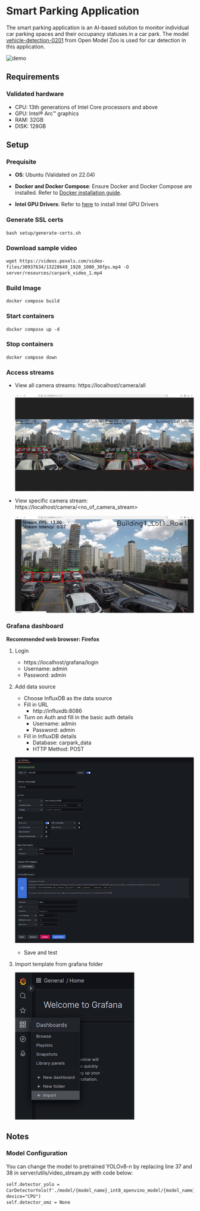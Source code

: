 # Smart Parking Application

The smart parking application is an AI-based solution to monitor individual car parking spaces and their occupancy statuses in a car park. The model [vehicle-detection-0201](https://github.com/openvinotoolkit/open_model_zoo/blob/master/models/intel/vehicle-detection-0201/README.md) from Open Model Zoo is used for car detection in this application.

![demo](./docs/demo.gif)

## Requirements
### Validated hardware
* CPU: 13th generations of Intel Core processors and above
* GPU: Intel® Arc™ graphics
* RAM: 32GB
* DISK: 128GB

## Setup

### Prequisite
* **OS**: Ubuntu (Validated on 22.04)

* **Docker and Docker Compose**: Ensure Docker and Docker Compose are installed. Refer to [Docker installation guide](https://docs.docker.com/engine/install/).

* **Intel GPU Drivers**:
Refer to [here](../../../README.md#gpu) to install Intel GPU Drivers

### Generate SSL certs

```
bash setup/generate-certs.sh
```

### Download sample video 

```
wget https://videos.pexels.com/video-files/30937634/13228649_1920_1080_30fps.mp4 -O server/resources/carpark_video_1.mp4
```

### Build Image

```
docker compose build
```

### Start containers

```
docker compose up -d
```

### Stop containers

```
docker compose down
```

### Access streams

* View all camera streams: https://localhost/camera/all

  ![all_cam](./docs/all_cam.png)

* View specific camera stream: https://localhost/camera/<no_of_camera_stream>

  ![one_cam](./docs/one_cam.png)

### Grafana dashboard

**Recommended web browser: Firefox**

1. Login
    - https://localhost/grafana/login
    - Username: admin
    - Password: admin

2. Add data source

    - Choose InfluxDB as the data source
    - Fill in URL
      - http://influxdb:8086
    - Turn on Auth and fill in the basic auth details
      - Username: admin
      - Password: admin
    - Fill in InfluxDB details
      - Database: carpark_data
      - HTTP Method: POST

    ![data_source](./docs/grafana_data_source.png)

    - Save and test

3. Import template from grafana folder

    ![import_dashboard](./docs/import_dashboard.png)

## Notes
### Model Configuration
You can change the model to pretrained YOLOv8-n by replacing line 37 and 38 in server/utils/video_stream.py with code below:

```
self.detector_yolo = CarDetectorYolo(f'./model/{model_name}_int8_openvino_model/{model_name}.xml', device="CPU")
self.detector_omz = None
```
